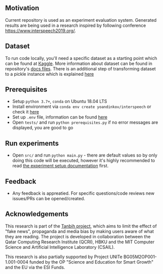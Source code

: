 ## Motivation
Current repository is used as an experiment evaluation system. Generated results are being used in a research inspired by following conference https://www.interspeech2019.org/.

## Dataset
To run code locally, you'll need a specific dataset as a starting point which can be found at [Кaggle](https://www.kaggle.com/yoandinkov/youtubepoliticalbias). More information about dataset can be found in repository's [docs files](docs/dataset.md). There is an additional step of transforming dataset to a pickle instance which is explained [here](docs/environment_setup.md#environment-variables)

## Prerequisites
* Setup `python 3.7+`, `conda` on Ubuntu 18.04 LTS
* Install environment via `conda env create yoandinkov/interspeech` or check it [here](https://anaconda.org/yoandinkov/interspeech)
* Set up `.env` file, information can be found [here](docs/environment_setup.md)
* Open `tests/` and run `python prerequisites.py` if no error messages are displayed, you are good to go

## Run experiments
* Open `src/` and run `python main.py` - there are default values so by only doing this code will be executed, however it's highly recommended to read [the experiment setup documentation](docs/experiment_setup.md) first.

## Feedback
* Any feedback is appreatied. For specific questions/code reviews new issues/PRs can be opened/created.

## Acknowledgements
This research is part of the [Tanbih project](http://tanbih.qcri.org/), which aims to limit the effect of "fake news", propaganda and media bias by making users aware of what they are reading. The project is developed in collaboration between the Qatar Computing Research Institute (QCRI), HBKU and the MIT Computer Science and Artificial Intelligence Laboratory (CSAIL).

This research is also partially supported by Project UNITe BG05M2OP001-1.001-0004 funded by the OP "Science and Education for Smart Growth" and the EU via the ESI Funds.